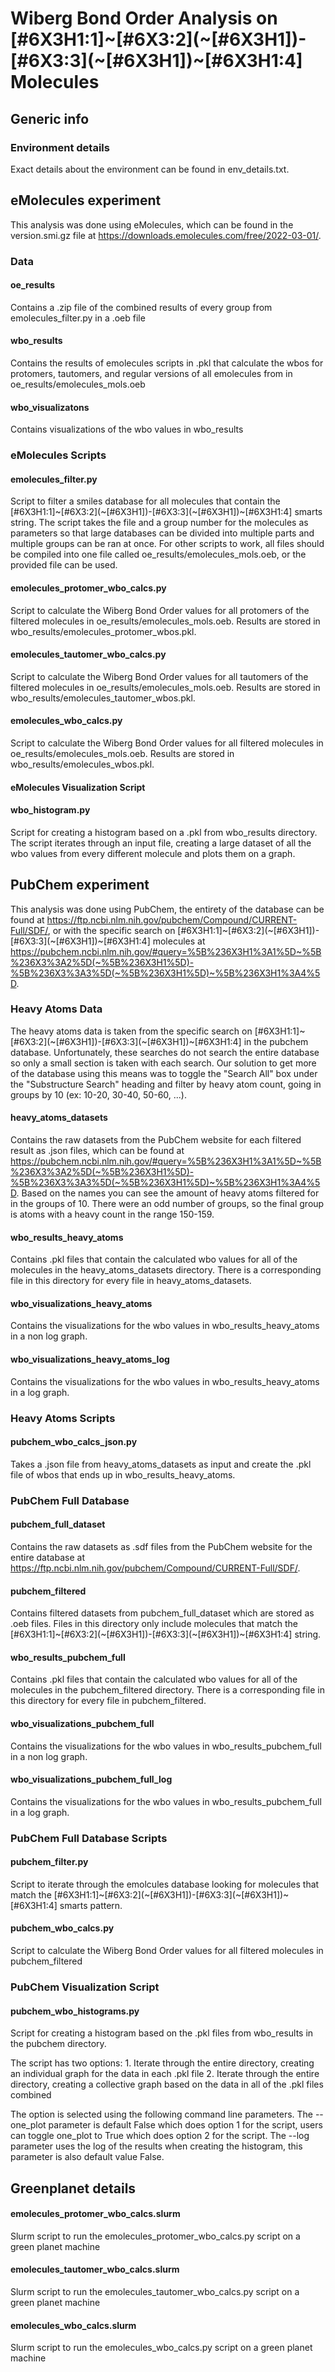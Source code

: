 # Wiberg Bond Order Analysis on \[\#6X3H1:1]\~\[\#6X3:2\]\(\~\[\#6X3H1\]\)\-\[\#6X3:3\]\(\~\[\#6X3H1\]\)\~\[\#6X3H1:4\] Molecules

## Generic info

### Environment details

Exact details about the environment can be found in env_details.txt.

## eMolecules experiment

This analysis was done using eMolecules, which can be found in the version.smi.gz file at https://downloads.emolecules.com/free/2022-03-01/.

### Data

#### oe_results

Contains a .zip file of the combined results of every group from emolecules_filter.py in a .oeb file

#### wbo_results

Contains the results of emolecules scripts in .pkl that calculate the wbos for protomers, tautomers, and regular versions of all emolecules from in oe_results/emolecules_mols.oeb

#### wbo_visualizatons 

Contains visualizations of the wbo values in wbo_results

### eMolecules Scripts

#### emolecules_filter.py

Script to filter a smiles database for all molecules that contain the \[\#6X3H1:1]\~\[\#6X3:2\]\(\~\[\#6X3H1\]\)\-\[\#6X3:3\]\(\~\[\#6X3H1\]\)\~\[\#6X3H1:4\] smarts string. The script takes the file and a group number for the molecules as parameters so that large databases can be divided into multiple parts and multiple groups can be ran at once. For other scripts to work, all files should be compiled into one file called oe_results/emolecules_mols.oeb, or the provided file can be used.

#### emolecules_protomer_wbo_calcs.py

Script to calculate the Wiberg Bond Order values for all protomers of the filtered molecules in oe_results/emolecules_mols.oeb. Results are stored in wbo_results/emolecules_protomer_wbos.pkl.

#### emolecules_tautomer_wbo_calcs.py

Script to calculate the Wiberg Bond Order values for all tautomers of the filtered molecules in oe_results/emolecules_mols.oeb. Results are stored in wbo_results/emolecules_tautomer_wbos.pkl.

#### emolecules_wbo_calcs.py

Script to calculate the Wiberg Bond Order values for all filtered molecules in oe_results/emolecules_mols.oeb. Results are stored in wbo_results/emolecules_wbos.pkl.

#### eMolecules Visualization Script

#### wbo_histogram.py

Script for creating a histogram based on a .pkl from wbo_results directory. The script iterates through an input file, creating a large dataset of all the wbo values from every different molecule and plots them on a graph.

## PubChem experiment

This analysis was done using PubChem, the entirety of the database can be found at https://ftp.ncbi.nlm.nih.gov/pubchem/Compound/CURRENT-Full/SDF/, or with the specific search on \[\#6X3H1:1]\~\[\#6X3:2\]\(\~\[\#6X3H1\]\)\-\[\#6X3:3\]\(\~\[\#6X3H1\]\)\~\[\#6X3H1:4\] molecules at https://pubchem.ncbi.nlm.nih.gov/#query=%5B%236X3H1%3A1%5D~%5B%236X3%3A2%5D(~%5B%236X3H1%5D)-%5B%236X3%3A3%5D(~%5B%236X3H1%5D)~%5B%236X3H1%3A4%5D.

### Heavy Atoms Data

The heavy atoms data is taken from the specific search on \[\#6X3H1:1]\~\[\#6X3:2\]\(\~\[\#6X3H1\]\)\-\[\#6X3:3\]\(\~\[\#6X3H1\]\)\~\[\#6X3H1:4\] in the pubchem database. Unfortunately, these searches do not search the entire database so only a small section is taken with each search. Our solution to get more of the database using this means was to toggle the "Search All" box under the "Substructure Search" heading and filter by heavy atom count, going in groups by 10 (ex: 10-20, 30-40, 50-60, ...). 

#### heavy_atoms_datasets

Contains the raw datasets from the PubChem website for each filtered result as .json files, which can be found at https://pubchem.ncbi.nlm.nih.gov/#query=%5B%236X3H1%3A1%5D~%5B%236X3%3A2%5D(~%5B%236X3H1%5D)-%5B%236X3%3A3%5D(~%5B%236X3H1%5D)~%5B%236X3H1%3A4%5D. Based on the names you can see the amount of heavy atoms filtered for in the groups of 10. There were an odd number of groups, so the final group is atoms with a heavy count in the range 150-159.

#### wbo_results_heavy_atoms

Contains .pkl files that contain the calculated wbo values for all of the molecules in the heavy_atoms_datasets directory. There is a corresponding file in this directory for every file in heavy_atoms_datasets.

#### wbo_visualizations_heavy_atoms

Contains the visualizations for the wbo values in wbo_results_heavy_atoms in a non log graph.

#### wbo_visualizations_heavy_atoms_log

Contains the visualizations for the wbo values in wbo_results_heavy_atoms in a log graph.

### Heavy Atoms Scripts

#### pubchem_wbo_calcs_json.py

Takes a .json file from heavy_atoms_datasets as input and create the .pkl file of wbos that ends up in wbo_results_heavy_atoms.

### PubChem Full Database

#### pubchem_full_dataset

Contains the raw datasets as .sdf files from the PubChem website for the entire database at https://ftp.ncbi.nlm.nih.gov/pubchem/Compound/CURRENT-Full/SDF/.

#### pubchem_filtered

Contains filtered datasets from pubchem_full_dataset which are stored as .oeb files. Files in this directory only include molecules that match the \[\#6X3H1:1]\~\[\#6X3:2\]\(\~\[\#6X3H1\]\)\-\[\#6X3:3\]\(\~\[\#6X3H1\]\)\~\[\#6X3H1:4\] string.

#### wbo_results_pubchem_full

Contains .pkl files that contain the calculated wbo values for all of the molecules in the pubchem_filtered directory. There is a corresponding file in this directory for every file in pubchem_filtered.

#### wbo_visualizations_pubchem_full

Contains the visualizations for the wbo values in wbo_results_pubchem_full in a non log graph.

#### wbo_visualizations_pubchem_full_log

Contains the visualizations for the wbo values in wbo_results_pubchem_full in a log graph.

### PubChem Full Database Scripts

#### pubchem_filter.py

Script to iterate through the emolcules database looking for molecules that match the \[\#6X3H1:1]\~\[\#6X3:2\]\(\~\[\#6X3H1\]\)\-\[\#6X3:3\]\(\~\[\#6X3H1\]\)\~\[\#6X3H1:4\] smarts pattern.

#### pubchem_wbo_calcs.py

Script to calculate the Wiberg Bond Order values for all filtered molecules in pubchem_filtered

### PubChem Visualization Script

#### pubchem_wbo_histograms.py

Script for creating a histogram based on the .pkl files from wbo_results in the pubchem directory. 

The script has two options: 
    1. Iterate through the entire directory, creating an individual graph for the data in each .pkl file
    2. Iterate through the entire directory, creating a collective graph based on the data in all of the .pkl files combined

The option is selected using the following command line parameters. The --one_plot parameter is default False which does option 1 for the script, 
users can toggle one_plot to True which does option 2 for the script. The --log parameter uses the log of the results when creating the histogram, 
this parameter is also default value False.

## Greenplanet details

#### emolecules_protomer_wbo_calcs.slurm

Slurm script to run the emolecules_protomer_wbo_calcs.py script on a green planet machine

#### emolecules_tautomer_wbo_calcs.slurm

Slurm script to run the emolecules_tautomer_wbo_calcs.py script on a green planet machine

#### emolecules_wbo_calcs.slurm

Slurm script to run the emolecules_wbo_calcs.py script on a green planet machine
